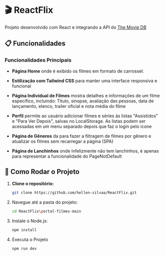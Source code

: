 # 🎬 ReactFlix

Projeto desenvolvido com React e integrando a API do [The Movie DB](https://www.themoviedb.org/) 

## 📋 Funcionalidades

### Funcionalidades Principais
- **Página Home** onde é  exibido os filmes em formato de carrossel.
  
- **Estilização com Tailwind CSS** para manter uma interface responsiva e funcional
  
- **Página Individual de Filmes** mostra detalhes e informações de um filme específico, incluindo: Título, sinopse, avaliação das pessoas, data de lançamento, elenco, trailer oficial e nota média do filme
  
- **Perfil** permite ao usuário adicionar filmes e séries às listas "Assistidos" e "Para Ver Depois", salvas no LocalStorage. As listas podem ser acessadas em um menu separado depois que faz o login pelo icone
  
- **Página de Gêneros** da para fazer a filtragem de filmes por gênero e atualizar os filmes sem recarregar a página (SPA)
  
- **Página de Lanchinhos** onde infelizmente não tem lanchinhos, é apenas para representar a funcionalidade do PageNotDefault


## 🚀 Como Rodar o Projeto

1. **Clone o repositório:**
   ```bash
   git clone https://github.com/hellen-silvaa/ReactFlix.git
   
2. Navegue até a pasta do projeto:
   ```bash
   cd ReactFlix\portal-filmes-main
   
3. Instale o Node.js:
   ```bash
   npm install

4. Executa o Projeto
   ```bash
   npm run dev
